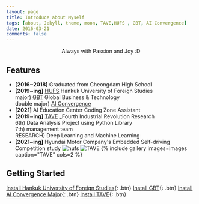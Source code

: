 ```yaml
---
layout: page
title: Introduce about Myself
tags: [about, Jekyll, theme, moon, TAVE,HUFS , GBT, AI Convergence]
date: 2016-03-21
comments: false
---
```

    
<center>Always with Passion and Joy :D</center>

## Features
* **[2016~2018]** Graduated from Cheongdam High School
* **[2019~ing]** [HUFS](http://www.hufs.ac.kr/) Hankuk University of Foreign Studies <br/>major) [GBT](http://hufsgbtgbt.cafe24.com/) Global Business & Technology <br/>double major) [AI Convergence](http://soft.hufs.ac.kr/)
* **[2021]** AI Education Center Coding Zone Assistant
* **[2019~ing]** [TAVE](https://blog.naver.com/t-ave) _Fourth Industrial Revolution Research
<br/>6th) Data Analysis Project using Python Library
<br/>7th) management team
<br/>RESEARCH) Deep Learning and Machine Learning 
* **[2021~ing]** Hyundai Motor Company's Embedded Self-driving Competition study
![hufs](https://raw.githubusercontent.com/yerimoh/yerimoh.github.io/main/assets/img/hufs.png)
![TAVE](https://raw.githubusercontent.com/yerimoh/yerimoh.github.io/main/assets/img/hufs.png)
{% include gallery images=images caption="TAVE" cols=2 %}



## Getting Started
      

[Install Hankuk University of Foreign Studies](http://www.hufs.ac.kr/){: .btn}
[Install GBT](http://hufsgbtgbt.cafe24.com/){: .btn}
[Install AI Convergence Major](http://soft.hufs.ac.kr/){: .btn}
[Install TAVE](https://blog.naver.com/t-ave){: .btn}

